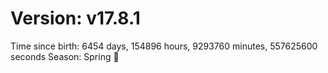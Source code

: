 # Version: v17.8.1
Time since birth: 6454 days, 154896 hours, 9293760 minutes, 557625600 seconds
Season: Spring 🌸
